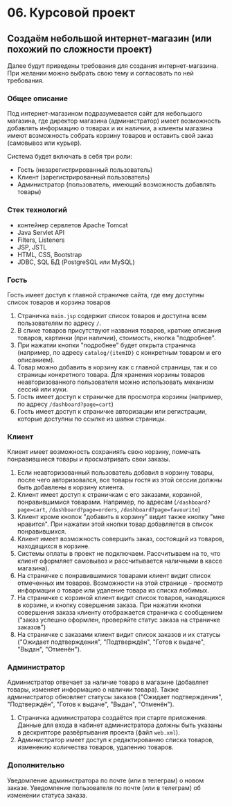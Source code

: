 # 06. Курсовой проект

## Создаём небольшой интернет-магазин (или похожий по сложности проект)

Далее будут приведены требования для создания интернет-магазина. При желании можно выбрать свою тему и согласовать по ней требования.

### Общее описание

Под интернет-магазином подразумевается сайт для небольшого магазина, где директор магазина (администратор) имеет возможность добавлять информацию о товарах и их наличии, а клиенты магазина имеют возможность собрать корзину товаров и оставить свой заказ (самовывоз или курьер).

Система будет включать в себя три роли:
- Гость (незарегистрированный пользователь)
- Клиент (зарегистрированный пользователь)
- Администратор (пользователь, имеющий возможность добавлять товары)

### Стек технологий

- контейнер сервлетов Apache Tomcat
- Java Servlet API
- Filters, Listeners
- JSP, JSTL
- HTML, CSS, Bootstrap
- JDBC, SQL БД (PostgreSQL или MySQL)

### Гость

Гость имеет доступ к главной страничке сайта, где ему доступны список товаров и корзина товаров

1. Страничка `main.jsp` содержит список товаров и доступна всем пользователям по адресу `/`.
2. В спике товаров присутствуют названия товаров, краткие описания товаров, картинки (при наличии), стоимость, кнопка "подробнее".
3. При нажатии кнопки "подробнее" будет открыта страничка (например, по адресу `catalog/{itemID}` с конкретным товаром и его описанием).
4. Товар можно добавить в корзину как с главной страницы, так и со страницы конкретного товара. Для хранения корзины товаров неавторизованного пользователя можно использовать механизм сессий или куки.
5. Гость имеет доступ к страничке для просмотра корзины (например, по адресу `/dashboard?page=cart`)
6. Гость имеет доступ к страничке авторизации или регистрации, которые доступны по ссылке из шапки страницы.

### Клиент

Клиент имеет возможность сохраниять свою корзину, помечать понравившиеся товары и просматривать свои заказы.

1. Если неавторизованный пользователь добавил в корзину товары, после чего авторизовался, все товары гостя из этой сессии должны быть добавлены в корзину клиента.
2. Клиент имеет доступ к страничкам с его заказами, корзиной, понравившимися товарами. Например, по адресам (`/dashboard?page=cart`, `/dashboard?page=orders`, `/dashboard?page=favourite`)
3. Клиент кроме кнопок "добавить в корзину" видит также кнопку "мне нравится". При нажатии этой кнопки товар добавляется в список понравившихся.
4. Клиент имеет возможность совершить заказ, состоящий из товаров, находящихся в корзине.
5. Системы оплаты в проект не подключаем. Рассчитываем на то, что клиент оформляет самовывоз и рассчитывается наличными в кассе магазина).
6. На страничке с понравившимися товарами клиент видит список отмеченных им товаров. Возможности на этой странице - просмотр информации о товаре или удаление товара из списка любимых.
7. На страничке с корзиной клиент видит список товаров, находящихся в корзине, и кнопку совершения заказа. При нажатии кнопки совершения заказа клиенту отображается страничка с сообщением ("заказ успешно оформлен, проверяйте статус заказа на страничке заказов")
8. На страничке с заказами клиент видит список заказов и их статусы ("Ожидает подтверждения", "Подтверждён", "Готов к выдаче", "Выдан", "Отменён").

### Администратор

Администратор отвечает за наличие товара в магазине (добавляет товары, изменяет информацию о наличии товара).
Также администратор обновляет статусы заказов ("Ожидает подтверждения", "Подтверждён", "Готов к выдаче", "Выдан", "Отменён").

1. Страничка администратора создаётся при старте приложения. Данные для входа в кабинет администратора должны быть указаны в дескрипторе развёртывания проекта (файл `web.xml`).
2. Администратор имеет доступ к редактированию списка товаров, изменению количества товаров, удалению товаров.

### Дополнительно

Уведомление администратора по почте (или в телеграм) о новом заказе. Уведомление пользователя по почте (или в телеграм) об изменении статуса заказа.
